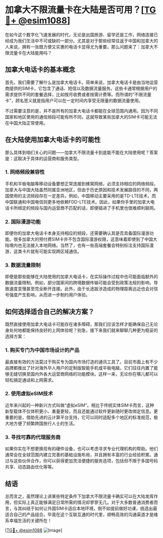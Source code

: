 # 加拿大不限流量卡在大陆是否可用？[[TG💪+ @esim1088](https://t.me/s/esim1088)]

在如今这个数字化飞速发展的时代，无论是出国旅游、留学还是工作，网络连接已经成为我们生活中不可或缺的一部分。尤其是对于那些经常往返于中国和加拿大的人来说，拥有一张既方便又实惠的电话卡显得尤为重要。那么问题来了：加拿大不限流量卡在大陆能用吗？

## 加拿大电话卡的基本概念

首先，我们需要了解什么是加拿大电话卡。简单来说，加拿大电话卡是由当地运营商提供的SIM卡，它包含了通话、短信以及数据流量服务。这些卡通常根据用户的需求提供不同的套餐选择，比如按月收费或者按需计费等。而所谓的“不限流量卡”，顾名思义就是指用户可以在一定时间内享受无限量的数据流量使用。

不过需要注意的是，并不是所有的加拿大电话卡都能在全球范围内通用。因为不同国家和地区使用的通信频段可能有所不同，这就导致某些加拿大的SIM卡可能无法在中国大陆正常使用。

## 在大陆使用加拿大电话卡的可能性

那么具体到咱们关心的问题——加拿大不限流量卡到底能不能在大陆使用呢？答案是：这取决于具体的运营商和服务类型。

### 1. 网络频段兼容性

手机和平板电脑等移动设备要想正常连接到蜂窝网络，必须支持相应的网络频段。加拿大与中国大陆虽然同属亚洲地区，但由于历史原因和技术发展路径的不同，两国使用的主流频段存在一定差异。例如，中国移动主要采用的是TD-LTE技术，而中国联通和中国电信则更多地依赖FDD-LTE技术。因此，如果你手里的加拿大电话卡所绑定的频段与国内运营商不匹配的话，即便插进了手机里也很难顺利联网。

### 2. 国际漫游功能

即便你的加拿大电话卡本身支持相应的频段，还需要确认其是否具备国际漫游功能。很多加拿大的预付费SIM卡并不包含国际漫游权限，这意味着即使到了中国大陆境内也无法接入本地网络。当然了，也有一些高端套餐会特别标注支持国际漫游，这类卡片就有可能实现跨区域通信。

### 3. 数据流量限制

即便是那些能够在大陆使用的加拿大电话卡，在实际操作过程中也可能面临额外的数据流量限制。例如，部分国家间的跨境数据传输可能会受到政策法规的影响，导致速度变慢甚至完全断开连接。此外，由于长途跋涉造成的物理距离远近也会对信号强度产生影响，从而进一步制约用户体验。

## 如何选择适合自己的解决方案？

既然直接使用加拿大电话卡可能存在诸多障碍，那我们应该怎样才能确保自己无论身处何地都能保持良好的上网体验呢？别急，接下来我们就来聊聊几种更为稳妥的选择方案：

### 1. 购买专门为中国市场设计的产品

最直接有效的方法莫过于购买专为国内市场打造的通讯工具了。目前市面上有不少品牌都推出了针对海外华人用户的定制版智能手机或平板电脑，它们往往内置了能够无缝切换至国内外各大运营商网络的功能模块。这样一来，无论你在哪儿都可以轻松搞定通话和上网需求。

### 2. 使用虚拟eSIM技术

近年来兴起的一种新兴方式叫做“虚拟eSIM”。相比于传统实体SIM卡而言，这种新型载体不仅体积更小、重量更轻，而且还能通过软件更新随时更改绑定信息。更重要的是，借助先进的云计算平台支持，它可以同时适配多个地区的标准规范，极大地方便了频繁跨国旅行人士的生活。

### 3. 寻找可靠的代理服务商

如果你实在不想更换现有的硬件设备，也可以考虑寻求专业代理机构的帮助。他们通常会在全球范围内建立完善的基础设施布局，并且拥有丰富的行业经验积累。通过与这些伙伴合作，你可以获得更加灵活便捷的服务选项，包括但不限于多国号码共享、动态路由优化等等。

## 结语

总而言之，虽然理论上讲某些特定条件下加拿大不限流量卡确实可以在大陆发挥作用，但实际上真正能够满足日常所需的情况却寥寥无几。对于大多数普通消费者而言，与其纠结于如何让外国SIM卡适应本地环境，倒不如提前做好功课，挑选出最适合自己的产品组合。毕竟在这个互联互通的时代里，顺畅高效的沟通渠道才是维系幸福生活的关键所在！

[[TG💪+ @esim1088](https://t.me/s/esim1088) ![Image](https://i.postimg.cc/4NQfJmqS/Snipaste-2025-05-13-00-14-12.png)]
